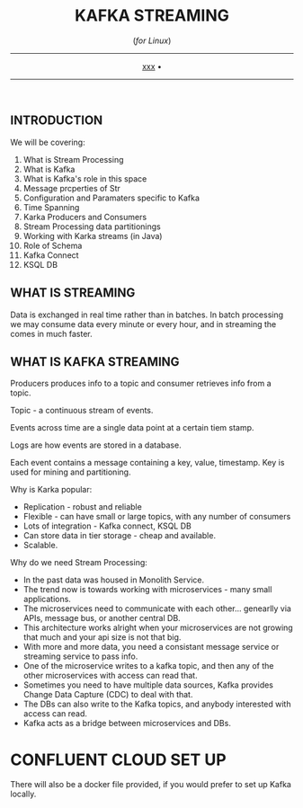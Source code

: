 <div align="center">
    
# KAFKA STREAMING
(*for Linux*)
<hr />

[xxx](#docker-general-info) •


</div>

<hr />
<br>

## INTRODUCTION 

We will be covering: 
1. What is Stream Processing
2. What is Kafka
3. What is Kafka's role in this space
4. Message prcperties of Str
5. Configuration and Paramaters specific to Kafka
6. Time Spanning
7. Karka Producers and Consumers
8. Stream Processing data partitionings
9. Working with Karka streams (in Java)
10. Role of Schema
11. Kafka Connect
12. KSQL DB

## WHAT IS STREAMING 

Data is exchanged in real time rather than in batches. In batch processing we may consume data every minute or every hour, and in streaming the comes in much faster. 

## WHAT IS KAFKA STREAMING 
Producers produces info to a topic and consumer retrieves info from a topic. 

Topic - a continuous stream of events. 

Events across time are a single data point at a certain tiem stamp. 

Logs are how events are stored in a database. 

Each event contains a message containing a key, value, timestamp. Key is used for mining and partitioning. 

Why is Karka popular: 
- Replication - robust and reliable
- Flexible - can have small or large topics, with any number of consumers
- Lots of integration - Kafka connect, KSQL DB
- Can store data in tier storage - cheap and available.
- Scalable.

Why do we need Stream Processing: 
- In the past data was housed in Monolith Service. 
- The trend now is towards working with microservices - many small applications. 
- The microservices need to communicate with each other... genearlly via APIs, message bus, or another central DB. 
- This architecture works alright when your microservices are not growing that much and your api size is not that big.
- With more and more data, you need a consistant message service or streaming service to pass info.
- One of the microservice writes to a kafka topic, and then any of the other microservices with access can read that.
- Sometimes you need to have multiple data sources, Kafka provides Change Data Capture (CDC) to deal with that.
- The DBs can also write to the Kafka topics, and anybody interested with access can read.
- Kafka acts as a bridge between microservices and DBs.

# CONFLUENT CLOUD SET UP 
There will also be a docker file provided, if you would prefer to set up Kafka locally. 

